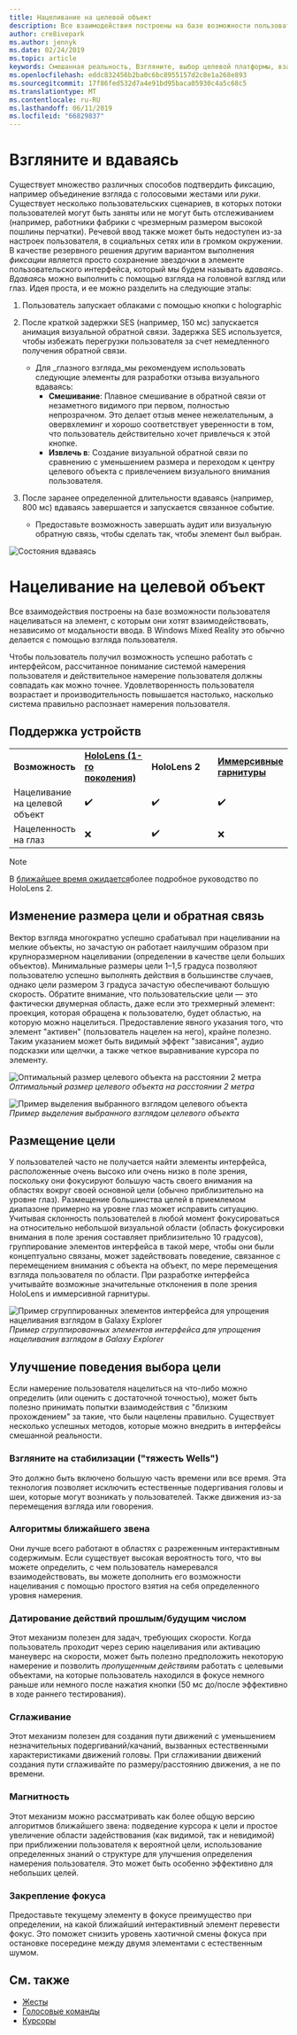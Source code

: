 ```yaml
---
title: Нацеливание на целевой объект
description: Все взаимодействия построены на базе возможности пользователя нацеливаться на элемент, с которым они хотят взаимодействовать, независимо от модальности ввода.
author: cre8ivepark
ms.author: jennyk
ms.date: 02/24/2019
ms.topic: article
keywords: Смешанная реальность, Взгляните, выбор целевой платформы, взаимодействие, проектирование
ms.openlocfilehash: eddc832456b2ba0c6bc8955157d2c8e1a268e893
ms.sourcegitcommit: 17f86fed532d7a4e91bd95baca05930c4a5c68c5
ms.translationtype: MT
ms.contentlocale: ru-RU
ms.lasthandoff: 06/11/2019
ms.locfileid: "66829837"
---
```

# <a name="gaze-and-dwell"></a>Взгляните и вдаваясь
Существует множество различных способов подтвердить фиксацию, например  объединение взгляда с голосовыми  жестами или _руки_.
Существует несколько пользовательских сценариев, в которых потоки пользователей могут быть заняты или не могут быть отслеживанием (например, работники фабрики с чрезмерным размером высокой пошлины перчатки). Речевой ввод также может быть недоступен из-за настроек пользователя, в социальных сетях или в громком окружении.
В качестве резервного решения другим вариантом выполнения _фиксации_ является просто сохранение звездочки в элементе пользовательского интерфейса, который мы будем называть _вдаваясь_.
_Вдаваясь_ можно выполнить с помощью взгляда на головной взгляд или глаз. Идея проста, и ее можно разделить на следующие этапы: 
1. Пользователь запускает облаками с помощью кнопки с holographic

2. После краткой задержки SES (например, 150 мс) запускается анимация визуальной обратной связи. Задержка SES используется, чтобы избежать перегрузки пользователя за счет немедленного получения обратной связи.
    - Для _глазного взгляда_мы рекомендуем использовать следующие элементы для разработки отзыва визуального вдаваясь:
      - **Смешивание**: Плавное смешивание в обратной связи от незаметного видимого при первом, полностью непрозрачном. Это делает отзыв менее нежелательным, а овервхлеминг и хорошо соответствует уверенности в том, что пользователь действительно хочет привлечься к этой кнопке.
      - **Извлечь в**: Создание визуальной обратной связи по сравнению с уменьшением размера и переходом к центру целевого объекта с привлечением визуального внимания пользователя. 

3. После заранее определенной длительности вдаваясь (например, 800 мс) вдаваясь завершается и запускается связанное событие.
    - Предоставьте возможность завершать аудит или визуальную обратную связь, чтобы сделать так, чтобы элемент был выбран.

![Состояния вдаваясь](images/eyes_dwellstate_recommendation.png)


# <a name="gaze-targeting"></a>Нацеливание на целевой объект

Все взаимодействия построены на базе возможности пользователя нацеливаться на элемент, с которым они хотят взаимодействовать, независимо от модальности ввода. В Windows Mixed Reality это обычно делается с помощью взгляда пользователя.

Чтобы пользователь получил возможность успешно работать с интерфейсом, рассчитанное понимание системой намерения пользователя и действительное намерение пользователя должны совпадать как можно точнее. Удовлетворенность пользователя возрастает и производительность повышается настолько, насколько система правильно распознает намерения пользователя.

## <a name="device-support"></a>Поддержка устройств

<table>
    <colgroup>
    <col width="25%" />
    <col width="25%" />
    <col width="25%" />
    <col width="25%" />
    </colgroup>
    <tr>
        <td><strong>Возможность</strong></td>
        <td><a href="hololens-hardware-details.md"><strong>HoloLens (1-го поколения)</strong></a></td>
        <td><strong>HoloLens 2</strong></td>
        <td><a href="immersive-headset-hardware-details.md"><strong>Иммерсивные гарнитуры</strong></a></td>
    </tr>
     <tr>
        <td>Нацеливание на целевой объект</td>
        <td>✔️</td>
        <td>✔️</td>
        <td>✔️</td>
    </tr>
     <tr>
        <td>Нацеленность на глаз</td>
        <td>❌</td>
        <td>✔️</td>
        <td>❌</td>
    </tr>
</table>

> [!NOTE]
> В [ближайшее время ожидается](index.md)более подробное руководство по HoloLens 2.

## <a name="target-sizing-and-feedback"></a>Изменение размера цели и обратная связь

Вектор взгляда многократно успешно срабатывал при нацеливании на мелкие объекты, но зачастую он работает наилучшим образом при крупноразмерном нацеливании (определении в качестве цели больших объектов). Минимальные размеры цели 1–1,5 градуса позволяют пользователю успешно выполнять действия в большинстве случаев, однако цели размером 3 градуса зачастую обеспечивают большую скорость. Обратите внимание, что пользовательские цели — это фактически двумерная область, даже если это трехмерный элемент: проекция, которая обращена к пользователю, будет областью, на которую можно нацелиться. Предоставление явного указания того, что элемент "активен" (пользователь нацелен на него), крайне полезно. Таким указанием может быть видимый эффект "зависания", аудио подсказки или щелчки, а также четкое выравнивание курсора по элементу.

![Оптимальный размер целевого объекта на расстоянии 2 метра](images/gazetargeting-size-1000px.jpg)<br>
*Оптимальный размер целевого объекта на расстоянии 2 метра*

![Пример выделения выбранного взглядом целевого объекта](images/gazetargeting-highlighting-640px.jpg)<br>
*Пример выделения выбранного взглядом целевого объекта*

## <a name="target-placement"></a>Размещение цели

У пользователей часто не получается найти элементы интерфейса, расположенные очень высоко или очень низко в поле зрения, поскольку они фокусируют большую часть своего внимания на областях вокруг своей основной цели (обычно приблизительно на уровне глаз). Размещение большинства целей в приемлемом диапазоне примерно на уровне глаз может исправить ситуацию. Учитывая склонность пользователей в любой момент фокусироваться на относительно небольшой визуальной области (область фокусировки внимания в поле зрения составляет приблизительно 10 градусов), группирование элементов интерфейса в такой мере, чтобы они были концептуально связаны, может задействовать поведение, связанное с перемещением внимания с объекта на объект, по мере перемещения взгляда пользователя по области. При разработке интерфейса учитывайте возможные значительные отклонения в поле зрения HoloLens и иммерсивной гарнитуры.

![Пример сгруппированных элементов интерфейса для упрощения нацеливания взглядом в Galaxy Explorer](images/gazetargeting-grouping-1000px.jpg)<br>
*Пример сгруппированных элементов интерфейса для упрощения нацеливания взглядом в Galaxy Explorer*

## <a name="improving-targeting-behaviors"></a>Улучшение поведения выбора цели

Если намерение пользователя нацелиться на что-либо можно определить (или оценить с достаточной точностью), может быть полезно принимать попытки взаимодействия с "близким прохождением" за такие, что были нацелены правильно. Существует несколько успешных методов, которые можно внедрить в интерфейсы смешанной реальности.

### <a name="gaze-stabilization-gravity-wells"></a>Взгляните на стабилизации ("тяжесть Wells")

Это должно быть включено большую часть времени или все время. Эта технология позволяет исключить естественные подергивания головы и шеи, которые могут возникать у пользователей. Также движения из-за перемещения взгляда или говорения.

### <a name="closest-link-algorithms"></a>Алгоритмы ближайшего звена

Они лучше всего работают в областях с разреженным интерактивным содержимым. Если существует высокая вероятность того, что вы можете определить, с чем пользователь намеревался взаимодействовать, вы можете дополнить его возможности нацеливания с помощью простого взятия на себя определенного уровня намерения.

### <a name="backdatingpostdating-actions"></a>Датирование действий прошлым/будущим числом

Этот механизм полезен для задач, требующих скорости. Когда пользователь проходит через серию нацеливания или активацию манеуверс на скорости, может быть полезно предположить некоторую намерение и позволить *пропущенным действиям* работать с целевыми объектами, на которые пользователь находился в фокусе немного раньше или немного после нажатия кнопки (50 мс до/после эффективно в ходе раннего тестирования).

### <a name="smoothing"></a>Сглаживание

Этот механизм полезен для создания пути движений с уменьшением незначительных подергиваний/качаний, вызванных естественными характеристиками движений головы. При сглаживании движений создания пути сглаживайте по размеру/расстоянию движения, а не по времени.

### <a name="magnetism"></a>Магнитность

Этот механизм можно рассматривать как более общую версию алгоритмов ближайшего звена: подведение курсора к цели и простое увеличение области задействования (как видимой, так и невидимой) при приближении пользователя к вероятной цели, использование определенных знаний о структуре для улучшения определения намерения пользователя. Это может быть особенно эффективно для небольших целей.

### <a name="focus-stickiness"></a>Закрепление фокуса

Предоставьте текущему элементу в фокусе преимущество при определении, на какой ближайший интерактивный элемент перевести фокус. Это поможет снизить уровень хаотичной смены фокуса при остановке посередине между двумя элементами с естественным шумом.

## <a name="see-also"></a>См. также
* [Жесты](gestures.md)
* [Голосовые команды](voice-design.md)
* [Курсоры](cursors.md)
